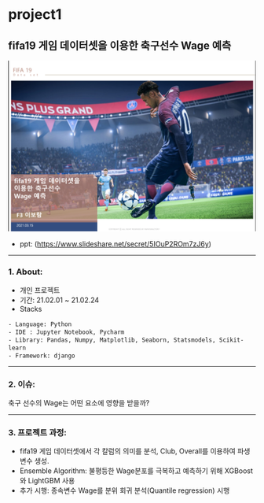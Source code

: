 # project1
fifa19 게임 데이터셋을 이용한 축구선수 Wage 예측
----------------------
![KakaoTalk_20210604_171524692_01](https://github.com/erdosnumber0/project_fifa/blob/main/project1.png)
- ppt: (https://www.slideshare.net/secret/5IOuP2ROm7zJ6y)
-----------------

### 1. About: 

- 개인 프로젝트
- 기간: 21.02.01 ~ 21.02.24
- Stacks
```
- Language: Python
- IDE : Jupyter Notebook, Pycharm
- Library: Pandas, Numpy, Matplotlib, Seaborn, Statsmodels, Scikit-learn
- Framework: django
```

----------------------------

### 2. 이슈: 

축구 선수의 Wage는 어떤 요소에 영향을 받을까?

----------------------------

### 3. 프로젝트 과정:

- fifa19 게임 데이터셋에서 각 칼럼의 의미를 분석, Club, Overall를 이용하여 파생변수 생성. 
- Ensemble Algorithm: 불평등한 Wage분포를 극복하고 예측하기 위해 XGBoost와 LightGBM 사용
- 추가 시행: 종속변수 Wage를 분위 회귀 분석(Quantile regression) 시행                 



